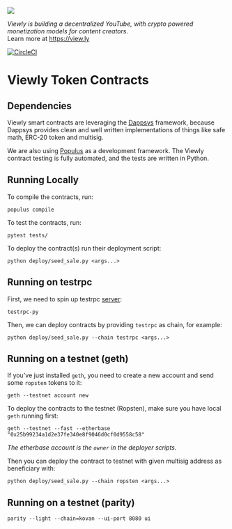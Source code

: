 ![](https://i.imgur.com/ekvJd60.png)

*Viewly is building a decentralized YouTube, with crypto powered monetization models for
content creators.*  
Learn more at https://view.ly

[![CircleCI](https://circleci.com/gh/Viewly/token-contracts.svg?style=svg&circle-token=1e0971075338fce5801b9f32a1e709c2692e49e0)](https://circleci.com/gh/Viewly/token-contracts)
# Viewly Token Contracts

## Dependencies
Viewly smart contracts are leveraging the [Dappsys](https://dappsys.readthedocs.io/en/latest/) framework, because Dappsys provides clean and well written implementations of things like safe math, ERC-20 token and multisig.

We are also using [Populus](http://populus.readthedocs.io/en/latest/) as a development framework. The Viewly contract testing is fully automated, and the tests are written in Python.

## Running Locally
To compile the contracts, run:
```
populus compile
```

To test the contracts, run:
```
pytest tests/
```

To deploy the contract(s) run their deployment script:
```
python deploy/seed_sale.py <args...>
```

## Running on testrpc
First, we need to spin up testrpc [server](https://github.com/pipermerriam/eth-testrpc):
```
testrpc-py
```

Then, we can deploy contracts by providing `testrpc` as chain, for example:
```
python deploy/seed_sale.py --chain testrpc <args...>
```


## Running on a testnet (geth)
If you've just installed `geth`, you need to create a new account
and send some `ropsten` tokens to it:
```
geth --testnet account new
```

To deploy the contracts to the testnet (Ropsten),
make sure you have local `geth` running first:
```
geth --testnet --fast --etherbase "0x25b99234a1d2e37fe340e8f9046d0cf0d9558c58"
```
*The etherbase account is the `owner` in the deployer scripts.*


Then you can deploy the contract to testnet with given multisig address as
beneficiary with:
```
python deploy/seed_sale.py --chain ropsten <args...>
```

## Running on a testnet (parity)
```
parity --light --chain=kovan --ui-port 8080 ui
```

